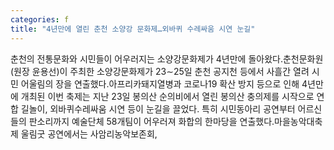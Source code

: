 ```yaml
---
categories: f
title: "4년만에 열린 춘천 소양강 문화제…외바퀴 수레싸움 시연 눈길"
---
```

춘천의 전통문화와 시민들이 어우러지는 소양강문화제가 4년만에 돌아왔다.춘천문화원(원장 윤용선)이 주최한 소양강문화제가 23∼25일 춘천 공지천 등에서 사흘간 열려 시민 어울림의 장을 연출했다.아프리카돼지열병과 코로나19 확산 방지 등으로 인해 4년만에 개최된 이번 축제는 지난 23일 봉의산 순의비에서 열린 봉의산 충의제를 시작으로 연합 길놀이, 외바퀴수레싸움 시연 등이 눈길을 끌었다. 특히 시민동아리 공연부터 어르신들의 판소리까지 예술단체 58개팀이 어우러져 화합의 한마당을 연출했다.마을농악대축제 울림굿 공연에서는 사암리농악보존회,